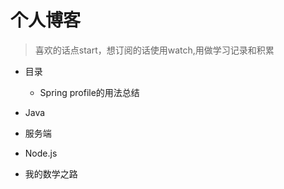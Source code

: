 # 个人博客
> 喜欢的话点start，想订阅的话使用watch,用做学习记录和积累
* 目录
  * Spring profile的用法总结
* Java
* 服务端
* Node.js

* 我的数学之路